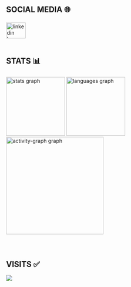 <h2 align="left" >SOCIAL MEDIA 🌐</h2>

###

<div align="left">
  <a href="https://www.linkedin.com/in/jadsonkendson/" target="_blank">
    <img src="https://raw.githubusercontent.com/maurodesouza/profile-readme-generator/master/src/assets/icons/social/linkedin/default.svg" width="53" height="43" alt="linkedin logo"  />
  </a>
</div><br>

###

<h2 align="left">STATS 📊</h2>

###

<div align="left">
  <img src="https://github-readme-stats.vercel.app/api?username=jadsonkendson&hide_title=false&hide_rank=false&show_icons=true&include_all_commits=true&count_private=true&disable_animations=false&theme=gruvbox_light&locale=en&hide_border=false&order=1" height="160" alt="stats graph"  />
  <img src="https://github-readme-stats.vercel.app/api/top-langs?username=jadsonkendson&locale=en&hide_title=false&layout=compact&card_width=320&langs_count=10&theme=gruvbox_light&hide_border=true&order=2" height="160" alt="languages graph"  />
  <img src="https://github-readme-activity-graph.vercel.app/graph?username=jadsonkendson&radius=14&theme=gruvbox&area=true&order=5" height="265" alt="activity-graph graph"  />
</div>

###

<br clear="both">

 <h2 align="left"> VISITS ✅</h2>


<div align="left">
  <img src="https://visitor-badge.laobi.icu/badge?page_id=jadsonkendson.jadsonkendson&left_color=peru&right_color=yellow&left_text=VISITORS"  />
</div>

###
<!--<p align="center"><img align="center" src="https://profile-counter.glitch.me/{jadsonkendson}/count.svg" /></p> 
<br></div>






 <!--<img src="https://raw.githubusercontent.com/jadsonkendson/jadsonkendson/output/snake.svg" alt="Snake animation" />
